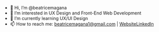 - 👋 Hi, I’m @beatricemagana
- 👀 I’m interested in UX Design and Front-End Web Development 
- 🌱 I’m currently learning UX/UI Design
- 📫 How to reach me: beatricemagana1@gmail.com | [Website](https://www.beatricemagana.com/)[LinkedIn](https://www.linkedin.com/in/beatricemagana/)
